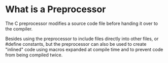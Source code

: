<h1>What is a Preprocessor</h1>
<p>The C preprocessor modifies a source code file before handing it over to the compiler.</p>
<p>Besides using the preprocessor to include files directly into other files, or #define constants, but the preprocessor can also be used to create "inlined" code using macros expanded at compile time and to prevent code from being compiled twice.</p>

